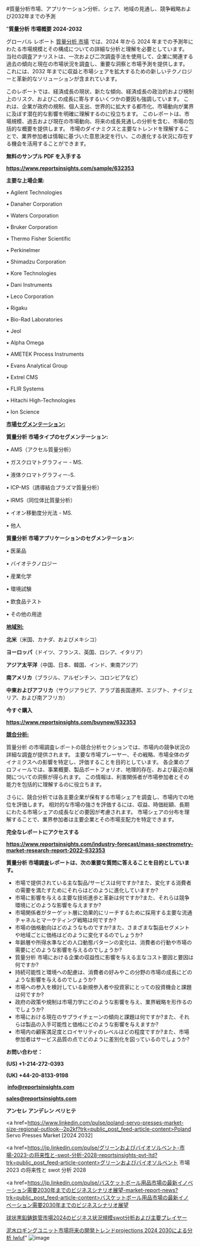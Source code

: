 #質量分析市場、アプリケーション分析、シェア、地域の見通し、競争戦略および2032年までの予測

"<strong>質量分析 市場概要 2024-2032</strong>

グローバル レポート <a href=https://www.reportsinsights.com/sample/632353>質量分析 市場</a> では、2024 年から 2024 年までの予測年にわたる市場規模とその構成についての詳細な分析と理解を必要としています。 当社の調査アナリストは、一次および二次調査手法を使用して、企業に関連する過去の傾向と現在の市場状況を調査し、重要な洞察と市場予測を提供します。 これには、2032 年までに収益と市場シェアを拡大​​するための新しいテクノロジーと革新的なソリューションが含まれています。

このレポートでは、経済成長の現状、新たな傾向、経済成長の政治的および規制上のリスク、およびこの成長に寄与するいくつかの要因も強調しています。 これは、企業が政府の規制、個人支出、世界的に拡大する都市化、市場動向が業界に及ぼす潜在的な影響を明確に理解するのに役立ちます。 このレポートは、市場規模、過去および現在の市場動向、将来の成長見通しの分析を含む、市場の包括的な概要を提供します。 市場のダイナミクスと主要なトレンドを理解することで、業界参加者は情報に基づいた意思決定を行い、この進化する状況に存在する機会を活用することができます。

<strong><b>無料のサンプル PDF を入手する</b></strong>

<a href=https://www.reportsinsights.com/sample/632353><strong><u>https://www.reportsinsights.com/sample/632353</u></strong></a>

<strong>主要な上場企業:</strong>

• Agilent Technologies

• Danaher Corporation

• Waters Corporation

• Bruker Corporation

• Thermo Fisher Scientific

• Perkinelmer

• Shimadzu Corporation

• Kore Technologies

• Dani Instruments

• Leco Corporation

• Rigaku

• Bio-Rad Laboratories

• Jeol

• Alpha Omega

• AMETEK Process Instruments

• Evans Analytical Group

• Extrel CMS

• FLIR Systems

• Hitachi High-Technologies

• Ion Science

<strong><u>市場セグメンテーション</u></strong><strong><u>:</u></strong>

<strong>質量分析 市場タイプのセグメンテーション:</strong>

• AMS（アクセル質量分析）

• ガスクロマトグラフィー - MS.

• 液体クロマトグラフィー-S.

• ICP-MS（誘導結合プラズマ質量分析）

• IRMS（同位体比質量分析）

• イオン移動度分光法 - MS.

• 他人

<strong>質量分析 市場アプリケーションのセグメンテーション:</strong>

• 医薬品

• バイオテクノロジー

• 産業化学

• 環境試験

• 飲食品テスト

• その他の用途

<strong><u>地域別</u></strong><strong><u>:</u></strong>

<strong>北米</strong>（米国、カナダ、およびメキシコ）

<strong>ヨーロッパ</strong>（ドイツ、フランス、英国、ロシア、イタリア）

<strong>アジア太平洋</strong>（中国、日本、韓国、インド、東南アジア）

<strong>南アメリカ</strong>（ブラジル、アルゼンチン、コロンビアなど）

<strong>中東およびアフリカ</strong>（サウジアラビア、アラブ首長国連邦、エジプト、ナイジェリア、および南アフリカ）

<strong>今すぐ購入</strong>

<a href=https://www.reportsinsights.com/buynow/632353><strong><u>https://www.reportsinsights.com/buynow/632353</u></strong></a>

<strong><u>競合分析:</u></strong>

質量分析 の市場調査レポートの競合分析セクションでは、市場内の競争状況の詳細な調査が提供されます。 主要な市場プレーヤー、その戦略、市場全体のダイナミクスへの影響を特定し、評価することを目的としています。 各企業のプロフィールでは、事業概要、製品ポートフォリオ、地理的存在、および最近の展開についての洞察が得られます。 この情報は、利害関係者が市場参加者とその能力を包括的に理解するのに役立ちます。

さらに、競合分析では各主要企業が保有する市場シェアを調査し、市場内での地位を評価します。 相対的な市場の強さを評価するには、収益、時価総額、長期にわたる市場シェアの成長などの要因が考慮されます。 市場シェアの分布を理解することで、業界参加者は主要企業とその市場支配力を特定できます。

<strong>完全なレポートにアクセスする</strong>

<a href=https://www.reportsinsights.com/industry-forecast/mass-spectrometry-market-research-report-2022-632353><strong><u><b>https://www.reportsinsights.com/industry-forecast/mass-spectrometry-market-research-report-2022-632353</b></u></strong></a>

<strong><b>質量分析 市場調査レポートは、次の重要な質問に答えることを目的としています。</b></strong>
<ul>
  <li>市場で提供されている主な製品/サービスは何ですか?また、変化する消費者の需要を満たすためにそれらはどのように進化していますか?</li>
  <li>市場に影響を与える主要な技術進歩と革新は何ですか?また、それらは競争環境にどのような影響を与えますか?</li>
  <li>市場関係者がターゲット層に効果的にリーチするために採用する主要な流通チャネルとマーケティング戦略は何ですか?</li>
  <li>市場の価格動向はどのようなものですか?また、さまざまな製品セグメントや地域ごとに価格はどのように変化するのでしょうか?</li>
  <li>年齢層や所得水準などの人口動態パターンの変化は、消費者の行動や市場の需要にどのような影響を与えるのでしょうか?</li>
  <li>質量分析 市場における企業の収益性に影響を与える主なコスト要因と要因は何ですか?</li>
  <li>持続可能性と環境への配慮は、消費者の好みやこの分野の市場の成長にどのような影響を与えるのでしょうか?</li>
  <li>市場への参入を検討している新規参入者や投資家にとっての投資機会と課題は何ですか?</li>
  <li>政府の政策や規制は市場力学にどのような影響を与え、業界戦略を形作るのでしょうか?</li>
  <li>市場における現在のサプライチェーンの傾向と課題は何ですか?また、それらは製品の入手可能性と価格にどのような影響を与えますか?</li>
  <li>市場内の顧客満足度とロイヤリティのレベルはどの程度ですか?また、市場参加者はサービス品質の点でどのように差別化を図っているのでしょうか?</li>
</ul>
<strong>お問い合わせ：</strong>

<strong>(US) +1-214-272-0393</strong>

<strong>(UK) +44-20-8133-9198</strong>

<strong> </strong><a href=info@reportsinsights.com><strong><u>info@reportsinsights.com</u></strong></a>

<a href=sales@reportsinsights.com><strong><u>sales@reportsinsights.com</u></strong></a>

<strong>アンセレ アンデレン ベリヒテ</strong>

<a href=https://www.linkedin.com/pulse/poland-servo-presses-market-size-regional-outlook--2p2kf?trk=public_post_feed-article-content>Poland Servo Presses Market [2024 2032]</a>

<a href=https://jp.linkedin.com/pulse/グリーンおよびバイオソルベント-市場-2023-の将来性と-swot-分析-2028-reportsinsights-pvt-ltd?trk=public_post_feed-article-content>グリーンおよびバイオソルベント 市場 2023 の将来性と swot 分析 2028</a>

<a href=https://jp.linkedin.com/pulse/バスケットボール用品市場の最新イノベーション需要2030年までのビジネスシナリオ展望-market-report-news?trk=public_post_feed-article-content>バスケットボール用品市場の最新イノベーション需要2030年までのビジネスシナリオ展望</a>

<a href=https://www.linkedin.com/pulse/球状黒鉛鋳鉄管市場2024のビジネス状況規模swot分析および主要プレイヤー-infopulse-daily-360-syy1f/>球状黒鉛鋳鉄管市場2024のビジネス状況規模swot分析および主要プレイヤー</a>

<a href=https://www.linkedin.com/pulse/泥水ロギングユニット市場将来の開発トレンドprojections-2024-2030による分析-lwluf/>泥水ロギングユニット市場将来の開発トレンドprojections 2024 2030による分析 lwluf</a>"
![image](https://github.com/ahaan12367/RIMarket24/assets/158471582/0c73b9c4-06cb-423e-94b6-0b9286c2df0b)
